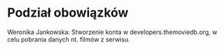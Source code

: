 ﻿# Podział obowiązków
Weronika Jankowska:
Stworzenie konta w developers.themoviedb.org, w celu pobrania danych nt. filmów z serwisu. 